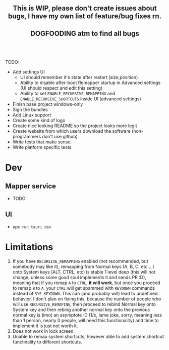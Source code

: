## <p style="text-align: center;">This is WIP, please don't create issues about bugs, I have my own list of feature/bug fixes rn.</p>

## <p style="text-align: center;">DOGFOODING atm to find all bugs</p>

<br/>
<br/>

TODO:

- Add settings UI
  - UI should remember it's state after restart (size,position)
  - Ability to disable after-boot Remapper startup in Advanced settings (UI should respect and edit this setting)
  - Ability to set `ENABLE_RECURSIVE_REMAPPING` and `ENABLE_RECURSIVE_SHORTCUTS` inside UI (advanced settings)
- Finish base project windows-only
- Sign the bundles
- Add Linux support
- Create some kind of logo
- Create nice looking README so the project looks more legit
- Create website from which users download the software (non-programmers don't use github)
- Write tests that make sense.
- Write platform specific tests.

# Dev

## Mapper service

- TODO

## UI

- `npm run tauri dev`

# Limitations

1. If you have `RECURSIVE_REMAPPING` enabled (not recommended, but somebody may like it), remapping from Normal keys (A, B, C, etc... ) onto
   System keys (ALT, CTRL, etc) is stable 1 level deep (this will not change, unless some good soul implements it and sends PR :D),
   meaning that if you remap `A` to `CTRL`, **it will work**, but once you proceed to remap `B` to `A`, your `CTRL` will
   get spammed with `KEYDOWN` commands instead of `SYS_KEYDOWN`. This can (and probably will) lead to undefined behavior. I don't plan on
   fixing this, because the number of people who will use `RECURSIVE_REMAPING`, then proceed to rebind Normal key onto System key and then
   rebing another normal key onto the previous normal key is (imo) an asymptote :D (1/x, lame joke, sorry, meaning less than 1 person, nearly 0 people, will need this functionality) and time to implement it is just not worth it.
2. Does not work in lock screen.
3. Unable to remap system shortcuts, however able to add system shortcut functinality to different shortcuts.
